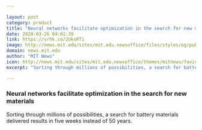 ```yaml
---

layout: post
category: product
title: "Neural networks facilitate optimization in the search for new materials"
date: 2020-03-26 04:01:39
link: https://vrhk.co/2UksRTi
image: http://news.mit.edu/sites/mit.edu.newsoffice/files/styles/og/public/images/2020/MIT-Materials-Screening-01.jpg
domain: news.mit.edu
author: "MIT News"
icon: http://news.mit.edu/sites/mit.edu.newsoffice/themes/mitnews/favicon.ico
excerpt: "Sorting through millions of possibilities, a search for battery materials delivered results in five weeks instead of 50 years."

---
```


### Neural networks facilitate optimization in the search for new materials

Sorting through millions of possibilities, a search for battery materials delivered results in five weeks instead of 50 years.